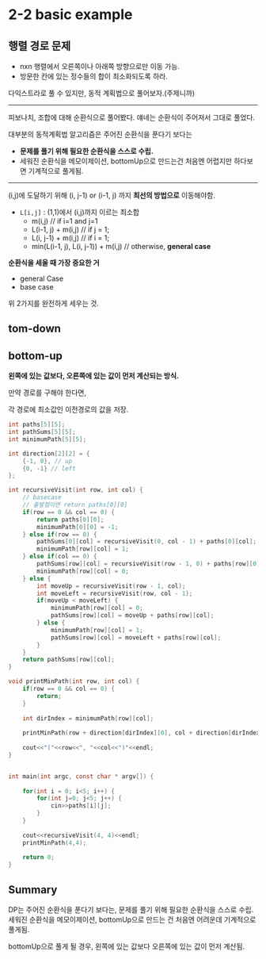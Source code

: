 # 2-2 basic example

## 행렬 경로 문제 

- nxn 행렬에서 오른쪽이나 아래쪽 방향으로만 이동 가능.
- 방문한 칸에 있는 정수들의 합이 최소화되도록 하라.

다익스트라로 풀 수 있지만, 동적 계획법으로 풀어보자.(주제니까)

---

피보나치, 조합에 대해 순환식으로 풀어봤다.
얘네는 순환식이 주어져서 그대로 풀었다.

대부분의 동적계획법 알고리즘은 주어진 순환식을 푼다기 보다는 
- __문제를 풀기 위해 필요한 순환식을 스스로 수립.__
- 세워진 순환식을 메모이제이션, bottomUp으로 만드는건 처음엔 어렵지만 하다보면 기계적으로 풀게됨.

---

(i,j)에 도달하기 위해 (i, j-1) or (i-1, j) 까지 __최선의 방법으로__ 이동해야함.

- `L[i,j]` : (1,1)에서 (i,j)까지 이르는 최소합 
  - m(i,j) // if i=1 and j=1
  - L(i-1, j) + m(i,j) // if j = 1;
  - L(i, j-1) + m(i,j) // if i = 1;
  - min(L(i-1, j), L(i, j-1)) + m(i,j) // otherwise, __general case__

__순환식을 세울 때 가장 중요한 거__
- general Case
- base case

위 2가지를 완전하게 세우는 것.

## tom-down

## bottom-up

__왼쪽에 있는 값보다, 오른쪽에 있는 값이 먼저 계산되는 방식.__


만약 경로를 구해야 한다면,

각 경로에 최소값인 이전경로의 값을 저장.

```C
int paths[5][5];
int pathSums[5][5];
int minimumPath[5][5];

int direction[2][2] = {
    {-1, 0}, // up
    {0, -1} // left
};

int recursiveVisit(int row, int col) {
    // basecase
    // 출발점이면 return paths[0][0]
    if(row == 0 && col == 0) {
        return paths[0][0];
        minimumPath[0][0] = -1;
    } else if(row == 0) {
        pathSums[0][col] = recursiveVisit(0, col - 1) + paths[0][col];
        minimumPath[row][col] = 1;
    } else if(col == 0) {
        pathSums[row][col] = recursiveVisit(row - 1, 0) + paths[row][0];
        minimumPath[row][col] = 0;
    } else {
        int moveUp = recursiveVisit(row - 1, col);
        int moveLeft = recursiveVisit(row, col - 1);
        if(moveUp < moveLeft) {
            minimumPath[row][col] = 0;
            pathSums[row][col] = moveUp + paths[row][col];
        } else {
            minimumPath[row][col] = 1;
            pathSums[row][col] = moveLeft + paths[row][col];
        }
    }
    return pathSums[row][col];
}

void printMinPath(int row, int col) {
    if(row == 0 && col == 0) {
        return;
    }
    
    int dirIndex = minimumPath[row][col];
    
    printMinPath(row + direction[dirIndex][0], col + direction[dirIndex][1]);
    
    cout<<"("<<row<<", "<<col<<")"<<endl;
}


int main(int argc, const char * argv[]) {
    
    for(int i = 0; i<5; i++) {
        for(int j=0; j<5; j++) {
            cin>>paths[i][j];
        }
    }
    
    cout<<recursiveVisit(4, 4)<<endl;
    printMinPath(4,4);
    
    return 0;
}

```

## Summary

DP는 주어진 순환식을 푼다기 보다는, 문제를 풀기 위해 필요한 순환식을 스스로 수립.
세워진 순환식을 메모이제이션, bottomUp으로 만드는 건 처음엔 어려운데 기계적으로 풀게됨.

bottomUp으로 풀게 될 경우, 왼쪽에 있는 값보다 오른쪽에 있는 값이 먼저 계산됨.